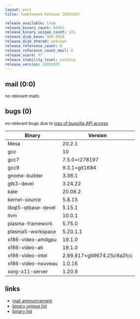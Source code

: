 ```yaml
---
layout: post
title: Tumbleweed Release 20201025

release_available: true
release_binary_count: 66691
release_binary_unique_count: 121
release_disk_base: 900.5MiB
release_disk_shared: unknown
release_reference_count: 0
release_reference_count_mail: 0
release_score: 97
release_stability_level: pending
release_version: 20201025
---
```


## mail (0:0)

no relevant mails

## bugs (0)

<!--more-->

no relevant bugs due to [loss of bugzilla API access](https://bugzilla.opensuse.org/show_bug.cgi?id=1157722)

Binary | Version
--- | ---
Mesa | 20.2.1
gcc | 10
gcc7 | 7.5.0+r278197
gcc9 | 9.3.1+git1684
gnome-builder | 3.36.1
gtk3-devel | 3.24.22
kate | 20.08.2
kernel-source | 5.8.15
libqt5-qtbase-devel | 5.15.1
llvm | 10.0.1
plasma-framework | 5.75.0
plasma5-workspace | 5.20.1.1
xf86-video-amdgpu | 19.1.0
xf86-video-ati | 19.1.0
xf86-video-intel | 2.99.917+git8674.25c9a2fcc
xf86-video-nouveau | 1.0.16
xorg-x11-server | 1.20.9

## links

- [mail announcement](https://lists.opensuse.org/opensuse-factory/2020-10/msg00282.html)
- [binary unique list](http://download.opensuse.org/history/20201025/rpm.unique.list)
- [binary list](http://download.opensuse.org/history/20201025/rpm.list)
